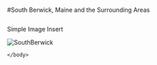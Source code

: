 #South Berwick, Maine and the Surrounding Areas
<!DOCTYPE html>
<img src="" alt="">
<html>
    <body>
        <p>Simple Image Insert</p>
        <img src="Lab1_Leighton.png" alt = "SouthBerwick" />
        
    </body>
</html>
